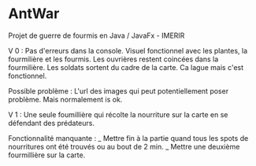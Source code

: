# AntWar
Projet de guerre de fourmis en Java / JavaFx - IMERIR

V 0 :
Pas d'erreurs dans la console.
Visuel fonctionnel avec les plantes, la fourmilière et les fourmis.
Les ouvrières restent coincées dans la fourmilière.
Les soldats sortent du cadre de la carte.
Ca lague mais c'est fonctionnel.

Possible problème : 
L'url des images qui peut potentiellement poser problème. Mais normalement is ok.

V 1 :
Une seule foumillière qui récolte la nourriture sur la carte en se défendant des prédateurs.

Fonctionnalité manquante : 
  _ Mettre fin à la partie quand tous les spots de nourritures ont été trouvés ou au bout de 2 min.
  _ Mettre une deuxième fourmillière sur la carte.
